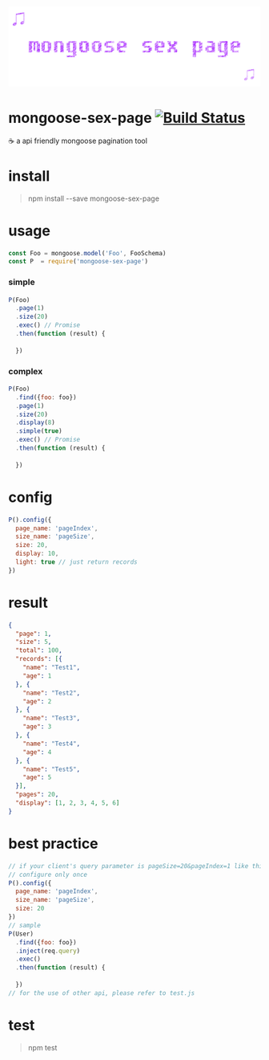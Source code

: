 # ﻿![mongoose-sex-page](art/logo.gif)

# mongoose-sex-page [![Build Status](https://img.shields.io/travis/dtboy1995/mongoose-sex-page/master.svg)](https://travis-ci.org/dtboy1995/mongoose-sex-page)

:coffee: a api friendly mongoose pagination tool

# install
> npm install --save mongoose-sex-page

# usage

```javascript
const Foo = mongoose.model('Foo', FooSchema)
const P  = require('mongoose-sex-page')
```

### simple

```javascript
P(Foo)
  .page(1)
  .size(20)
  .exec() // Promise
  .then(function (result) {

  })
```

### complex

```javascript
P(Foo)
  .find({foo: foo})
  .page(1)
  .size(20)
  .display(8)
  .simple(true)
  .exec() // Promise
  .then(function (result) {

  })
```

# config

```javascript
P().config({
  page_name: 'pageIndex',
  size_name: 'pageSize',
  size: 20,
  display: 10,
  light: true // just return records
})
```

# result
``` json
{
  "page": 1,
  "size": 5,
  "total": 100,
  "records": [{
    "name": "Test1",
    "age": 1
  }, {
    "name": "Test2",
    "age": 2
  }, {
    "name": "Test3",
    "age": 3
  }, {
    "name": "Test4",
    "age": 4
  }, {
    "name": "Test5",
    "age": 5
  }],
  "pages": 20,
  "display": [1, 2, 3, 4, 5, 6]
}
```

# best practice
```javascript
// if your client's query parameter is pageSize=20&pageIndex=1 like this, and the number of pages per business is fixed to 20
// configure only once
P().config({
  page_name: 'pageIndex',
  size_name: 'pageSize',
  size: 20
})
// sample
P(User)
  .find({foo: foo})
  .inject(req.query)
  .exec()
  .then(function (result) {

  })
// for the use of other api, please refer to test.js
```

# test
> npm test
